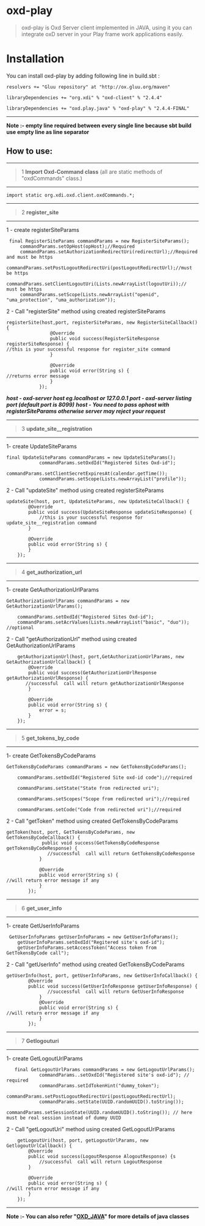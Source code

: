 # oxd-play

>oxd-play is Oxd Server client implemented in JAVA, using it you can integrate oxD server in your Play frame work applications easily.


# Installation

You can install oxd-play by adding following line in build.sbt :

    resolvers += "Gluu repository" at "http://ox.gluu.org/maven"

    libraryDependencies += "org.xdi" % "oxd-client" % "2.4.4"

    libraryDependencies += "oxd.play.java" % "oxd-play" % "2.4.4-FINAL"

---

**Note :- empty line required between every single line because sbt build use empty line as line separator**


## How to use:

---

>1 **Import Oxd-Command class** (all are static methods of "oxdCommands" class.)

---

    import static org.xdi.oxd.client.oxdCommands.*;

---

>2 **register_site**

---
1 - create registerSiteParams

     final RegisterSiteParams commandParams = new RegisterSiteParams();
         commandParams.setOpHost(opHost);//Required
         commandParams.setAuthorizationRedirectUri(redirectUrl);//Required and must be https
         commandParams.setPostLogoutRedirectUri(postLogoutRedirectUrl);//must be https
         commandParams.setClientLogoutUri(Lists.newArrayList(logoutUri));// must be https
         commandParams.setScope(Lists.newArrayList("openid", "uma_protection", "uma_authorization"));




2 - Call "registerSite" method using created registerSiteParams

    registerSite(host,port, registerSiteParams, new RegisterSiteCallback() {
                    @Override
                    public void success(RegisterSiteResponse registerSiteResponse) {
    //this is your successful response for register_site command
                    }

                    @Override
                    public void error(String s) {
    //returns error message
                    }
                });

***host - oxd-server host eg.localhost or 127.0.0.1 port - oxd-server listing port (default port is 8099)***
***host - You need to pass ophost with registerSiteParams otherwise server may reject your request***

---

>3 **update_site__registration**

---
   1- create UpdateSiteParams

    final UpdateSiteParams commandParams = new UpdateSiteParams();
                commandParams.setOxdId("Registered Sites Oxd-id");
                commandParams.setClientSecretExpiresAt(calendar.getTime());
                commandParams.setScope(Lists.newArrayList("profile"));




2 - Call "updateSite" method using created registerSiteParams

    updateSite(host, port, UpdateSiteParams, new UpdateSiteCallback() {
            @Override
            public void success(UpdateSiteResponse updateSiteResponse) {
                //this is your successful response for update_site__registration command 
            }

            @Override
            public void error(String s) {
            }
        });

---

>4 **get_authorization_url**

---
1- create GetAuthorizationUrlParams

    GetAuthorizationUrlParams commandParams = new GetAuthorizationUrlParams();

        commandParams.setOxdId("Registered Sites Oxd-id");
        commandParams.setAcrValues(Lists.newArrayList("basic", "duo")); //optional

2 - Call "getAuthorizationUrl" method using created GetAuthorizationUrlParams


        getAuthorizationUrl(host, port,GetAuthorizationUrlParams, new GetAuthorizationUrlCallback() {
            @Override
            public void success(GetAuthorizationUrlResponse getAuthorizationUrlResponse) {
           //successful  call will return getAuthorizationUrlResponse
            }

            @Override
            public void error(String s) {
                error = s;
            }
        });


---

>5 **get_tokens_by_code**

---
 1- create GetTokensByCodeParams


    GetTokensByCodeParams commandParams = new GetTokensByCodeParams();

        commandParams.setOxdId("Registered Site oxd-id code");//required

        commandParams.setState("State from redirected uri");

        commandParams.setScopes("Scope from redirected uri");//required

        commandParams.setCode("Code from redirected uri");//required

2 - Call "getToken" method using created GetTokensByCodeParams

    getToken(host, port, GetTokensByCodeParams, new GetTokensByCodeCallback() {
                 public void success(GetTokensByCodeResponse getTokensByCodeResponse) {
                   //successful  call will return GetTokensByCodeResponse
                }

                @Override
                public void error(String s) {
    //will return error message if any
                }
            });

---

>6 **get_user_info**

---
 1- create GetUserInfoParams
 
     GetUserInfoParams getUserInfoParams = new GetUserInfoParams();
        getUserInfoParams.setOxdId("Regitered site's oxd-id");
        getUserInfoParams.setAccessToken("Access token from GetTokensByCode call");



2 - Call "getUserInfo" method using created GetTokensByCodeParams

    getUserInfo(host, port, getUserInfoParams, new GetUserInfoCallback() {
            @Override
            public void success(GetUserInfoResponse getUserInfoResponse) {
                   //successful  call will return GetUserInfoResponse
                }
                @Override
                public void error(String s) {
    //will return error message if any
                }
            });

---

>7 **Getlogouturi**

---
   1- create GetLogoutUrlParams
  
       final GetLogoutUrlParams commandParams = new GetLogoutUrlParams();
                commandParams..setOxdId("Registered site's oxd-id"); //     required
                commandParams.setIdTokenHint("dummy_token");
                commandParams.setPostLogoutRedirectUri(postLogoutRedirectUrl);
                commandParams.setState(UUID.randomUUID().toString());
                commandParams.setSessionState(UUID.randomUUID().toString()); // here must be real session instead of dummy UUID

2 - Call "getLogoutUri" method using created GetLogoutUrlParams

        getLogoutUri(host, port, getLogoutUrlParams, new GetlogoutUrlCallback() {
            @Override
            public void success(LogoutResponse AlogoutResponse) {s
                //successful  call will return LogoutResponse
            }

            @Override
            public void error(String s) {
    //will return error message if any
            }
        });




----


**Note :- You can also refer "[OXD_JAVA](https://oxd.gluu.org/docs/libraries/java/)" for more details of java classes**
